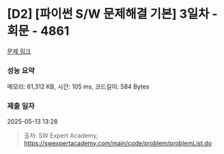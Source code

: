 # [D2] [파이썬 S/W 문제해결 기본] 3일차 - 회문 - 4861 

[문제 링크](https://swexpertacademy.com/main/code/problem/problemDetail.do?contestProbId=AWTQQXcKQHkDFAVT) 

### 성능 요약

메모리: 61,312 KB, 시간: 105 ms, 코드길이: 584 Bytes

### 제출 일자

2025-05-13 13:28



> 출처: SW Expert Academy, https://swexpertacademy.com/main/code/problem/problemList.do